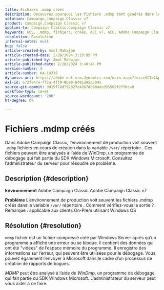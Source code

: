 ```yaml
---
title: Fichiers .mdmp créés
description: Découvrez pourquoi les fichiers .mdmp sont générés dans le répertoire /var de Adobe Campaign Classic. Reportez-vous à l’administrateur du serveur.
solution: Campaign,Campaign Classic v7
product: Campaign,Campaign Classic v7
applies-to: Campaign Classic,Campaign Classic v7
keywords: KCS, .mdmp, fichiers, créés, ACC v7, ACC, Adobe Campaign Classic, Adobe Campaign Classic v7, FAQ
resolution: Resolution
internal-notes: null
bug: false
article-created-by: Amol Mahajan
article-created-date: 2/28/2024 3:29:05 PM
article-published-by: Amol Mahajan
article-published-date: 2/28/2024 3:40:44 PM
version-number: 4
article-number: KA-19378
dynamics-url: https://adobe-ent.crm.dynamics.com/main.aspx?forceUCI=1&pagetype=entityrecord&etn=knowledgearticle&id=f0401c14-4ed6-ee11-9078-00224804dfb5
exl-id: 672fe47e-ff2a-4ff0-8b99-8481d95a304a
source-git-commit: dd19f78d752827e48b7dc68adcd95500f2ffbca0
workflow-type: tm+mt
source-wordcount: '206'
ht-degree: 0%

---
```


# Fichiers .mdmp créés


Dans Adobe Campaign Classic, l’environnement de production voit souvent `.mdmp` fichiers en cours de création dans la variable `/var/` répertoire . Ces fichiers peuvent être analysés à l’aide de WinDmp, un programme de débogage qui fait partie du SDK Windows Microsoft. Consultez l’administrateur du serveur pour résoudre ce problème.

## Description {#description}


<b>Environnement</b>
Adobe Campaign Classic Adobe Campaign Classic v7

<b>Problème</b>
L’environnement de production voit souvent les fichiers .mdmp créés dans la variable `/var/` répertoire . Comment vérifiez-vous la sortie ?
Remarque : applicable aux clients On-Prem utilisant Windows OS


## Résolution {#resolution}


`mdmp` fichier est un fichier compressé créé par Windows Server après qu’un programme a affiché une erreur ou se bloque. Il contient des données qui ont été &quot;vidées&quot; de l’espace mémoire du programme.
Il enregistre des informations sur l’erreur, qui peuvent être utilisées pour le débogage. Vous pouvez également l’envoyer à Microsoft dans le cadre d’un processus de création de rapports de bogues.



*MDMP* peut être analysé à l’aide de *WinDmp*, un programme de débogage qui fait partie du SDK Windows Microsoft. L’administrateur du serveur peut vous aider à ce faire.
